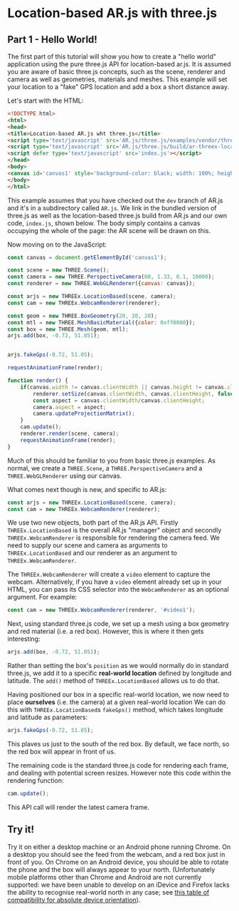 # Location-based AR.js with three.js

## Part 1 - Hello World!


The first part of this tutorial will show you how to create a "hello world" application using the pure three.js API for location-based ar.js. It is assumed you are aware of basic three.js concepts, such as the scene, renderer and camera as well as geometries, materials and meshes. This example will set your location to a "fake" GPS location and add a box a short distance away.

Let's start with the HTML:

```html
<!DOCTYPE html>
<html>
<head>
<title>Location-based AR.js wht three.js</title>
<script type='text/javascript' src='AR.js/three.js/examples/vendor/three.js/build/three.js'></script>
<script type='text/javascript' src='AR.js/three.js/build/ar-threex-location-only.js'></script>
<script defer type='text/javascript' src='index.js'></script>
</head>
<body>
<canvas id='canvas1' style='background-color: black; width: 100%; height: 100%'></canvas>
</body>
</html>
```

This example assumes that you have checked out the `dev` branch of AR.js and it's in a subdirectory called `AR.js`. We link in the bundled version of three.js as well as the location-based three.js build from AR.js and our own code, `index.js`, shown below. The body simply contains a canvas occupying the whole of the page: the AR scene will be drawn on this.

Now moving on to the JavaScript:

```javascript
const canvas = document.getElementById('canvas1');

const scene = new THREE.Scene();
const camera = new THREE.PerspectiveCamera(60, 1.33, 0.1, 10000);
const renderer = new THREE.WebGLRenderer({canvas: canvas});

const arjs = new THREEx.LocationBased(scene, camera);
const cam = new THREEx.WebcamRenderer(renderer);

const geom = new THREE.BoxGeometry(20, 20, 20);
const mtl = new THREE.MeshBasicMaterial({color: 0xff0000});
const box = new THREE.Mesh(geom, mtl);
arjs.add(box, -0.72, 51.051); 


arjs.fakeGps(-0.72, 51.05);

requestAnimationFrame(render);

function render() {
    if(canvas.width != canvas.clientWidth || canvas.height != canvas.clientHeight) {
        renderer.setSize(canvas.clientWidth, canvas.clientHeight, false);
        const aspect = canvas.clientWidth/canvas.clientHeight;
        camera.aspect = aspect;
        camera.updateProjectionMatrix();
    }
    cam.update();
    renderer.render(scene, camera);
    requestAnimationFrame(render);
}
```

Much of this should be familiar to you from basic three.js examples. As normal, we create a `THREE.Scene`, a `THREE.PerspectiveCamera` and a `THREE.WebGLRenderer` using our canvas. 

What comes next though is new, and specific to AR.js:

```javascript
const arjs = new THREEx.LocationBased(scene, camera);
const cam = new THREEx.WebcamRenderer(renderer);
```

We use two new objects, both part of the AR.js API. Firstly `THREEx.LocationBased` is the overall AR.js "manager" object and secondly `THREEx.WebcamRenderer` is responsible for rendering the camera feed. We need to supply our scene and camera as arguments to `THREEx.LocationBased` and our renderer as an argument to `THREEx.WebcamRenderer`.

The `THREEx.WebcamRenderer` will create a `video` element to capture the webcam. Alternatively, if you have a `video` element already set up in your HTML, you can pass its CSS selector into the `WebcamRenderer` as an optional argument. For example:

```javascript
const cam = new THREEx.WebcamRenderer(renderer, '#video1');
```

Next, using standard three.js code, we set up a mesh using a box geometry and red material (i.e. a red box). However, this is where it then gets interesting:

```javascript
arjs.add(box, -0.72, 51.051); 
```

Rather than setting the box's `position` as we would normally do in standard three.js, we add it to a specific **real-world location** defined by longitude and latitude. The `add()` method of `THREEx.LocationBased` allows us to do that.

Having positioned our box in a specific real-world location, we now need to place **ourselves** (i.e. the camera) at a given real-world location We can do this with `THREEx.LocationBased`s `fakeGps()` method, which takes longitude and latitude as parameters:

```javascript
arjs.fakeGps(-0.72, 51.05);
```

This plaves us just to the south of the red box. By default, we face north, so the red box will appear in front of us.

The remaining code is the standard three.js code for rendering each frame, and dealing with potential screen resizes. However note this code within the rendering function:

```javascript
cam.update();
```

This API call will render the latest camera frame.

## Try it!

Try it on either a desktop machine or an Android phone running Chrome. On a desktop you should see the feed from the webcam, and a red box just in front of you. On Chrome on an Android device, you should be able to rotate the phone and the box will always appear to your north. (Unfortunately mobile platforms other than Chrome and Android are not currently supported: we have been unable to develop on an iDevice and Firefox lacks the ability to recognise real-world north in any case; see [this table of compatibility for absolute device orientation](https://developer.mozilla.org/en-US/docs/Web/API/Window/ondeviceorientationabsolute)).
